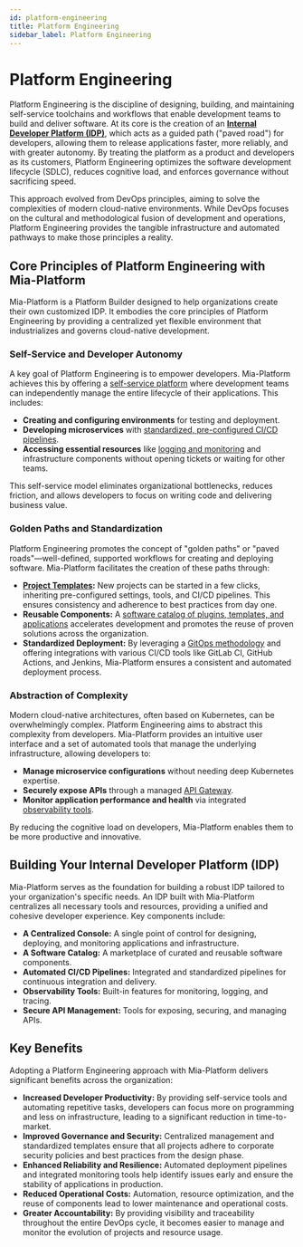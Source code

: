 ```yaml
---
id: platform-engineering
title: Platform Engineering
sidebar_label: Platform Engineering
---
```


# Platform Engineering

Platform Engineering is the discipline of designing, building, and maintaining self-service toolchains and workflows that enable development teams to build and deliver software. At its core is the creation of an [**Internal Developer Platform (IDP)**](/getting-started/mia-platform-overview.md), which acts as a guided path ("paved road") for developers, allowing them to release applications faster, more reliably, and with greater autonomy. By treating the platform as a product and developers as its customers, Platform Engineering optimizes the software development lifecycle (SDLC), reduces cognitive load, and enforces governance without sacrificing speed.

This approach evolved from DevOps principles, aiming to solve the complexities of modern cloud-native environments. While DevOps focuses on the cultural and methodological fusion of development and operations, Platform Engineering provides the tangible infrastructure and automated pathways to make those principles a reality.

## Core Principles of Platform Engineering with Mia-Platform

Mia-Platform is a Platform Builder designed to help organizations create their own customized IDP. It embodies the core principles of Platform Engineering by providing a centralized yet flexible environment that industrializes and governs cloud-native development.

### Self-Service and Developer Autonomy

A key goal of Platform Engineering is to empower developers. Mia-Platform achieves this by offering a [self-service platform](/development_suite/overview-dev-suite.md) where development teams can independently manage the entire lifecycle of their applications. This includes:

* **Creating and configuring environments** for testing and deployment.
* **Developing microservices** with [standardized, pre-configured CI/CD pipelines](/development_suite/deploy/overview.md).
* **Accessing essential resources** like [logging and monitoring](/development_suite/monitoring/introduction.md) and infrastructure components without opening tickets or waiting for other teams.

This self-service model eliminates organizational bottlenecks, reduces friction, and allows developers to focus on writing code and delivering business value.

### Golden Paths and Standardization

Platform Engineering promotes the concept of "golden paths" or "paved roads"—well-defined, supported workflows for creating and deploying software. Mia-Platform facilitates the creation of these paths through:

* [**Project Templates**](/console/company-configuration/project-blueprint.md)**:** New projects can be started in a few clicks, inheriting pre-configured settings, tools, and CI/CD pipelines. This ensures consistency and adherence to best practices from day one.
* **Reusable Components:** A [software catalog of plugins, templates, and applications](/marketplace/overview_marketplace.md) accelerates development and promotes the reuse of proven solutions across the organization.
* **Standardized Deployment:** By leveraging a [GitOps methodology](/development_suite/deploy/overview.md) and offering integrations with various CI/CD tools like GitLab CI, GitHub Actions, and Jenkins, Mia-Platform ensures a consistent and automated deployment process.

### Abstraction of Complexity

Modern cloud-native architectures, often based on Kubernetes, can be overwhelmingly complex. Platform Engineering aims to abstract this complexity from developers. Mia-Platform provides an intuitive user interface and a set of automated tools that manage the underlying infrastructure, allowing developers to:

* **Manage microservice configurations** without needing deep Kubernetes expertise.
* **Securely expose APIs** through a managed [API Gateway](/runtime_suite/api-gateway/10_overview.md).
* **Monitor application performance and health** via integrated [observability tools](/development_suite/monitoring/introduction.md).

By reducing the cognitive load on developers, Mia-Platform enables them to be more productive and innovative.

## Building Your Internal Developer Platform (IDP)

Mia-Platform serves as the foundation for building a robust IDP tailored to your organization's specific needs. An IDP built with Mia-Platform centralizes all necessary tools and resources, providing a unified and cohesive developer experience. Key components include:

* **A Centralized Console:** A single point of control for designing, deploying, and monitoring applications and infrastructure.
* **A Software Catalog:** A marketplace of curated and reusable software components.
* **Automated CI/CD Pipelines:** Integrated and standardized pipelines for continuous integration and delivery.
* **Observability Tools:** Built-in features for monitoring, logging, and tracing.
* **Secure API Management:** Tools for exposing, securing, and managing APIs.

## Key Benefits

Adopting a Platform Engineering approach with Mia-Platform delivers significant benefits across the organization:

* **Increased Developer Productivity:** By providing self-service tools and automating repetitive tasks, developers can focus more on programming and less on infrastructure, leading to a significant reduction in time-to-market.
* **Improved Governance and Security:** Centralized management and standardized templates ensure that all projects adhere to corporate security policies and best practices from the design phase.
* **Enhanced Reliability and Resilience:** Automated deployment pipelines and integrated monitoring tools help identify issues early and ensure the stability of applications in production.
* **Reduced Operational Costs:** Automation, resource optimization, and the reuse of components lead to lower maintenance and operational costs.
* **Greater Accountability:** By providing visibility and traceability throughout the entire DevOps cycle, it becomes easier to manage and monitor the evolution of projects and resource usage.
